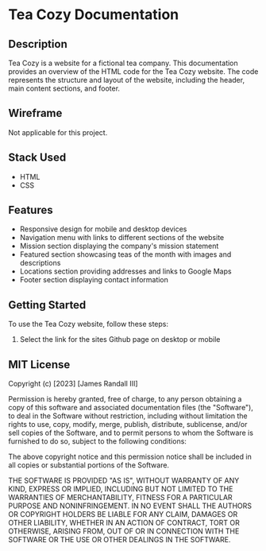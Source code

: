 # Tea Cozy Documentation

## Description

Tea Cozy is a website for a fictional tea company. This documentation provides an overview of the HTML code for the Tea Cozy website. The code represents the structure and layout of the website, including the header, main content sections, and footer.

## Wireframe

Not applicable for this project.

## Stack Used

- HTML
- CSS

## Features

- Responsive design for mobile and desktop devices
- Navigation menu with links to different sections of the website
- Mission section displaying the company's mission statement
- Featured section showcasing teas of the month with images and descriptions
- Locations section providing addresses and links to Google Maps
- Footer section displaying contact information

## Getting Started

To use the Tea Cozy website, follow these steps:

1. Select the link for the sites Github page on desktop or mobile

## MIT License

Copyright (c) [2023] [James Randall III]

Permission is hereby granted, free of charge, to any person obtaining a copy
of this software and associated documentation files (the "Software"), to deal
in the Software without restriction, including without limitation the rights
to use, copy, modify, merge, publish, distribute, sublicense, and/or sell
copies of the Software, and to permit persons to whom the Software is
furnished to do so, subject to the following conditions:

The above copyright notice and this permission notice shall be included in all
copies or substantial portions of the Software.

THE SOFTWARE IS PROVIDED "AS IS", WITHOUT WARRANTY OF ANY KIND, EXPRESS OR
IMPLIED, INCLUDING BUT NOT LIMITED TO THE WARRANTIES OF MERCHANTABILITY,
FITNESS FOR A PARTICULAR PURPOSE AND NONINFRINGEMENT. IN NO EVENT SHALL THE
AUTHORS OR COPYRIGHT HOLDERS BE LIABLE FOR ANY CLAIM, DAMAGES OR OTHER
LIABILITY, WHETHER IN AN ACTION OF CONTRACT, TORT OR OTHERWISE, ARISING FROM,
OUT OF OR IN CONNECTION WITH THE SOFTWARE OR THE USE OR OTHER DEALINGS IN THE
SOFTWARE.
